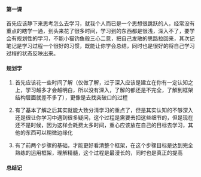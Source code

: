 #### 第一课

首先应该静下来思考怎么去学习，就我个人而已是一个思想很跳跃的人，经常没有重点的瞎学一通，到头来花了很多时间，学习到的东西都是很浅，深入不了，要学会有规划性的学习，不能小猫钓鱼般三心二意，把自己发散的思路拉回来，其次记笔记是学习过程一个很好的习惯，既能让你学会总结，同时也是很好的将自己学习过程的状态反映出来。

#### 规划学

1.  首先应该花一些时间了解（仅做了解，过于深入应该是建立在你有一定认知之上，学习越多才会越明白，所以没有深入，了解的都还是不完全，了解到框架结构层面就差不多了），更像是去找突破口的过程

2.  有了基本了解之后其实就能大致分清学习的重点了，但是其实认知的不够深入还是很让你学习中遇到很多疑问，这个过程是需要去扣这些细节的，但是现在还不是时候，因为这样会耗费太多时间，重心应该放在自己的目标去学习，其他的东西可以稍微边缘化

3.  有了前两个步骤的基础，才能更好看清整个框架，在这个步骤目标是达到完全熟练的运用框架，理解精髓，这个过程是最漫长的，同时也是真正的提高

#### 总结记
